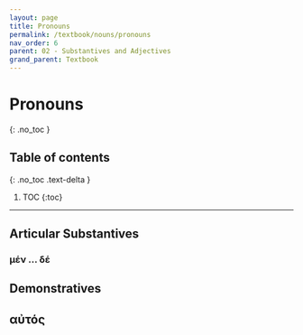 ```yaml
---
layout: page
title: Pronouns
permalink: /textbook/nouns/pronouns
nav_order: 6
parent: 02 - Substantives and Adjectives
grand_parent: Textbook
---
```


# Pronouns
{: .no_toc }

## Table of contents
{: .no_toc .text-delta }

1. TOC
{:toc}

***

## Articular Substantives

### μέν ... δέ

## Demonstratives

## αὐτός
